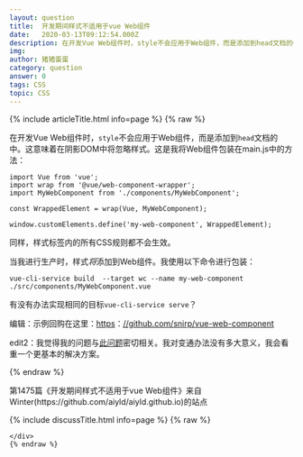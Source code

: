```yaml
---
layout: question
title:  开发期间样式不适用于vue Web组件
date:   2020-03-13T09:12:54.000Z
description: 在开发Vue Web组件时，style不会应用于Web组件，而是添加到head文档的中。这意味着在阴影DOM中将忽略样式。这是我将Web组件包装在main...
img: 
author: 猪猪蛋蛋
category: question
answer: 0
tags: CSS
topic: CSS
---
```

<div class="article-root">
  <div class="article">
    {% include articleTitle.html info=page %}
    {% raw %}
    <div class="article-content"><p><font style="vertical-align: inherit;"><font style="vertical-align: inherit;">在开发Vue Web组件时，</font></font><code>style</code><font style="vertical-align: inherit;"><font style="vertical-align: inherit;">不会应用于Web组件，而是添加到</font></font><code>head</code><font style="vertical-align: inherit;"><font style="vertical-align: inherit;">文档的中。</font><font style="vertical-align: inherit;">这意味着在阴影DOM中将忽略样式。</font><font style="vertical-align: inherit;">这是我将Web组件包装在main.js中的方法：</font></font></p>

<pre><code>import Vue from 'vue';<font></font>
import wrap from '@vue/web-component-wrapper';<font></font>
import MyWebComponent from './components/MyWebComponent';<font></font>
<font></font>
const WrappedElement = wrap(Vue, MyWebComponent);<font></font>
<font></font>
window.customElements.define('my-web-component', WrappedElement);<font></font>
</code></pre>

<p><font style="vertical-align: inherit;"><font style="vertical-align: inherit;">同样，样式标签内的所有CSS规则都不会生效。</font></font></p>

<p><font style="vertical-align: inherit;"><font style="vertical-align: inherit;">当我进行生产时，样式</font></font><em><font style="vertical-align: inherit;"><font style="vertical-align: inherit;">将</font></font></em><font style="vertical-align: inherit;"><font style="vertical-align: inherit;">添加到Web组件。</font><font style="vertical-align: inherit;">我使用以下命令进行包装：</font></font></p>

<pre><code>vue-cli-service build  --target wc --name my-web-component ./src/components/MyWebComponent.vue
</code></pre>

<p><font style="vertical-align: inherit;"><font style="vertical-align: inherit;">有没有办法实现相同的目标</font></font><code>vue-cli-service serve</code><font style="vertical-align: inherit;"><font style="vertical-align: inherit;">？</font></font></p>

<p><font style="vertical-align: inherit;"><font style="vertical-align: inherit;">编辑：示例回购在这里：</font><a href="https://github.com/snirp/vue-web-component" rel="noreferrer"><font style="vertical-align: inherit;">https</font></a><font style="vertical-align: inherit;">：</font></font><a href="https://github.com/snirp/vue-web-component" rel="noreferrer"><font style="vertical-align: inherit;"><font style="vertical-align: inherit;">//github.com/snirp/vue-web-component</font></font></a></p>

<p><font style="vertical-align: inherit;"><font style="vertical-align: inherit;">edit2：我觉得我的问题与</font></font><a href="https://github.com/vuejs/vue-web-component-wrapper/issues/12" rel="noreferrer"><font style="vertical-align: inherit;"><font style="vertical-align: inherit;">此问题</font></font></a><font style="vertical-align: inherit;"><font style="vertical-align: inherit;">密切相关</font><font style="vertical-align: inherit;">。</font><font style="vertical-align: inherit;">我对变通办法没有多大意义，我会看重一个更基本的解决方案。</font></font></p></div>
    {% endraw %}
  </div>
  <p class="winter_mark">第1475篇《开发期间样式不适用于vue Web组件》来自Winter(https://github.com/aiyld/aiyld.github.io)的站点</p>
  <div class="discuss-wrapper">
    {% include discussTitle.html info=page %}
    {% raw %}
    <div class="discuss-list">
    
    </div>
    {% endraw %}
  </div>
<div>
